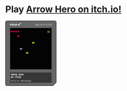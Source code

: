 # Play [Arrow Hero on itch.io!](https://cpiod.itch.io/arrow-hero)

![Cart picture](https://raw.githubusercontent.com/cpiod/arrow-hero/master/arrow-hero.p8.png)

